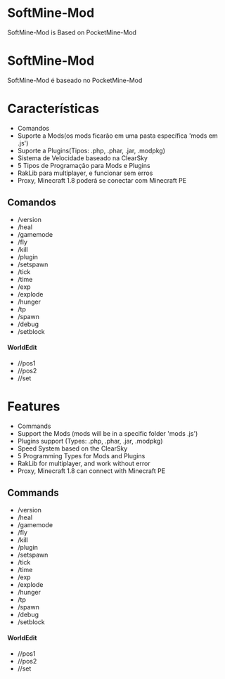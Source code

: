 # SoftMine-Mod
SoftMine-Mod is Based on PocketMine-Mod
# SoftMine-Mod
SoftMine-Mod é baseado no PocketMine-Mod

# Características
- Comandos
- Suporte a Mods(os mods ficarão em uma pasta específica 'mods em .js')
- Suporte a Plugins(Tipos: .php, .phar, .jar, .modpkg)
- Sistema de Velocidade baseado na ClearSky
- 5 Tipos de Programação para Mods e Plugins
- RakLib para multiplayer, e funcionar sem erros
- Proxy, Minecraft 1.8 poderá se conectar com Minecraft PE

## Comandos
- /version
- /heal
- /gamemode
- /fly
- /kill
- /plugin
- /setspawn
- /tick
- /time
- /exp
- /explode
- /hunger
- /tp
- /spawn
- /debug
- /setblock

#### WorldEdit
- //pos1
- //pos2
- //set

# Features
- Commands
- Support the Mods (mods will be in a specific folder 'mods .js')
- Plugins support (Types: .php, .phar, .jar, .modpkg)
- Speed System based on the ClearSky
- 5 Programming Types for Mods and Plugins
- RakLib for multiplayer, and work without error
- Proxy, Minecraft 1.8 can connect with Minecraft PE

## Commands
- /version
- /heal
- /gamemode
- /fly
- /kill
- /plugin
- /setspawn
- /tick
- /time
- /exp
- /explode
- /hunger
- /tp
- /spawn
- /debug
- /setblock

#### WorldEdit
- //pos1
- //pos2
- //set

